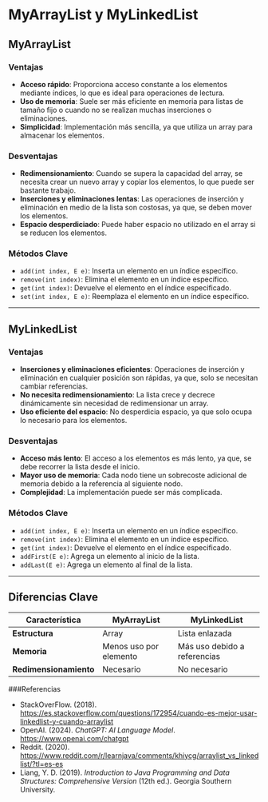 # MyArrayList y MyLinkedList


## MyArrayList

### Ventajas
- **Acceso rápido**: Proporciona acceso constante a los elementos mediante índices, lo que es ideal para operaciones de lectura.
- **Uso de memoria**: Suele ser más eficiente en memoria para listas de tamaño fijo o cuando no se realizan muchas inserciones o eliminaciones.
- **Simplicidad**: Implementación más sencilla, ya que utiliza un array para almacenar los elementos.

### Desventajas
- **Redimensionamiento**: Cuando se supera la capacidad del array, se necesita crear un nuevo array y copiar los elementos, lo que puede ser bastante trabajo.
- **Inserciones y eliminaciones lentas**: Las operaciones de inserción y eliminación en medio de la lista son costosas, ya que, se deben mover los elementos.
- **Espacio desperdiciado**: Puede haber espacio no utilizado en el array si se reducen los elementos.

### Métodos Clave
- `add(int index, E e)`: Inserta un elemento en un índice específico.
- `remove(int index)`: Elimina el elemento en un índice específico.
- `get(int index)`: Devuelve el elemento en el índice especificado.
- `set(int index, E e)`: Reemplaza el elemento en un índice específico.

---

## MyLinkedList

### Ventajas
- **Inserciones y eliminaciones eficientes**: Operaciones de inserción y eliminación en cualquier posición son rápidas, ya que, solo se necesitan cambiar referencias.
- **No necesita redimensionamiento**: La lista crece y decrece dinámicamente sin necesidad de redimensionar un array.
- **Uso eficiente del espacio**: No desperdicia espacio, ya que solo ocupa lo necesario para los elementos.

### Desventajas
- **Acceso más lento**: El acceso a los elementos es más lento, ya que, se debe recorrer la lista desde el inicio.
- **Mayor uso de memoria**: Cada nodo tiene un sobrecoste adicional de memoria debido a la referencia al siguiente nodo.
- **Complejidad**: La implementación puede ser más complicada.

### Métodos Clave
- `add(int index, E e)`: Inserta un elemento en un índice específico.
- `remove(int index)`: Elimina el elemento en un índice específico.
- `get(int index)`: Devuelve el elemento en el índice especificado.
- `addFirst(E e)`: Agrega un elemento al inicio de la lista.
- `addLast(E e)`: Agrega un elemento al final de la lista.

---

## Diferencias Clave

| Característica          | MyArrayList                  | MyLinkedList                    |
|-------------------------|------------------------------|---------------------------------|
| **Estructura**          | Array                        | Lista enlazada     |              
| **Memoria**             | Menos uso por elemento       | Más uso debido a referencias    |
| **Redimensionamiento**   | Necesario                    | No necesario                    |

###Referencias

- StackOverFlow. (2018).  https://es.stackoverflow.com/questions/172954/cuando-es-mejor-usar-linkedlist-y-cuando-arraylist
- OpenAI. (2024). *ChatGPT: AI Language Model*. https://www.openai.com/chatgpt
- Reddit. (2020). https://www.reddit.com/r/learnjava/comments/khiycg/arraylist_vs_linkedlist/?tl=es-es
- Liang, Y. D. (2019). *Introduction to Java Programming and Data Structures: Comprehensive Version* (12th ed.). Georgia Southern University.
